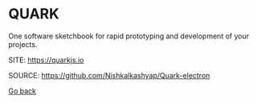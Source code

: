 # QUARK
 
 One software sketchbook for rapid prototyping and development of your projects.
 
 SITE: https://quarkjs.io

 SOURCE: https://github.com/Nishkalkashyap/Quark-electron

 [Go back](https://portable-linux-apps.github.io/apps.html)
